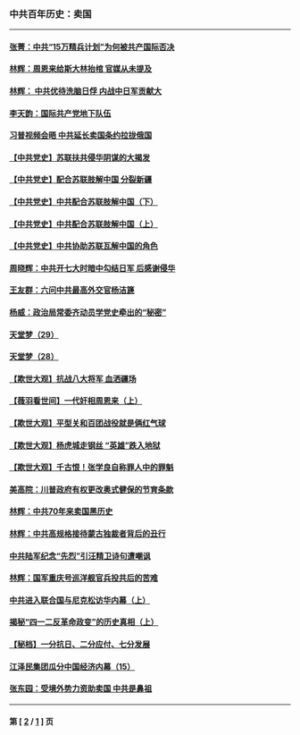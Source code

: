 ### 中共百年历史：卖国
---
#### [张菁：中共“15万精兵计划”为何被共产国际否决](../../pages/nf1176117/n13967677.md?07310430) 
#### [林辉：周恩来给斯大林抬棺 官媒从未提及](../../pages/nf1176117/n13961173.md?07310430) 
#### [林辉： 中共优待洗脑日俘 内战中日军贡献大](../../pages/nf1176117/n13624644.md?07310430) 
#### [李天韵：国际共产党地下队伍](../../pages/nf1176117/n13611808.md?07310430) 
#### [习普视频会晤 中共延长卖国条约拉拢俄国](../../pages/nf1176117/n13060971.md?07310430) 
#### [【中共党史】苏联扶共侵华阴谋的大揭发](../../pages/nf1176117/n13056050.md?07310430) 
#### [【中共党史】配合苏联肢解中国 分裂新疆](../../pages/nf1176117/n13040700.md?07310430) 
#### [【中共党史】中共配合苏联肢解中国（下）](../../pages/nf1176117/n13035660.md?07310430) 
#### [【中共党史】中共配合苏联肢解中国（上）](../../pages/nf1176117/n13030262.md?07310430) 
#### [【中共党史】中共协助苏联瓦解中国的角色](../../pages/nf1176117/n13018109.md?07310430) 
#### [周晓辉：中共开七大时暗中勾结日军 后感谢侵华](../../pages/nf1176117/n12921960.md?07310430) 
#### [王友群：六问中共最高外交官杨洁篪](../../pages/nf1176117/n12836495.md?07310430) 
#### [杨威：政治局常委齐动员学党史牵出的“秘密”](../../pages/nf1176117/n12764642.md?07310430) 
#### [天堂梦（29）](../../pages/nf1176117/n12408465.md?07310430) 
#### [天堂梦（28）](../../pages/nf1176117/n12408309.md?07310430) 
#### [【欺世大观】抗战八大将军 血洒疆场](../../pages/nf1176117/n12357044.md?07310430) 
#### [【薇羽看世间】一代奸相周恩来（上）](../../pages/nf1176117/n12401109.md?07310430) 
#### [【欺世大观】平型关和百团战役就是俩红气球](../../pages/nf1176117/n12359157.md?07310430) 
#### [【欺世大观】杨虎城走钢丝 “英雄”跌入地狱](../../pages/nf1176117/n12358840.md?07310430) 
#### [【欺世大观】千古恨！张学良自称罪人中的罪魁](../../pages/nf1176117/n12358629.md?07310430) 
#### [美高院：川普政府有权更改奥式健保的节育条款](../../pages/nf1176117/n12242171.md?07310430) 
#### [林辉：中共70年来卖国黑历史](../../pages/nf1176117/n11552181.md?07310430) 
#### [林辉：中共高规格接待蒙古独裁者背后的丑行](../../pages/nf1176117/n11225005.md?07310430) 
#### [中共陆军纪念“先烈”引汪精卫诗句遭嘲讽](../../pages/nf1176117/n11153345.md?07310430) 
#### [林辉：国军重庆号巡洋舰官兵投共后的苦难](../../pages/nf1176117/n10997801.md?07310430) 
#### [中共进入联合国与尼克松访华内幕（上）](../../pages/nf1176117/n10138788.md?07310430) 
#### [揭秘“四一二反革命政变”的历史真相（上）](../../pages/nf1176117/n9996650.md?07310430) 
#### [【秘档】一分抗日、二分应付、七分发展](../../pages/nf1176117/n9331484.md?07310430) 
#### [江泽民集团瓜分中国经济内幕（15）](../../pages/nf1176117/n9268584.md?07310430) 
#### [张东园：受境外势力资助卖国 中共是鼻祖](../../pages/nf1176117/n9272480.md?07310430) 

---
#### 第 [ [2](./2.md?07310430) / [1](./1.md?07310430) ] 页
